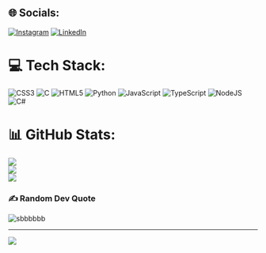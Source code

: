 
## 🌐 Socials:
[![Instagram](https://img.shields.io/badge/Instagram-%23E4405F.svg?logo=Instagram&logoColor=white)](https://instagram.com/https://www.instagram.com/byancamari/) [![LinkedIn](https://img.shields.io/badge/LinkedIn-%230077B5.svg?logo=linkedin&logoColor=white)](https://linkedin.com/in/https://br.linkedin.com/byanca-maria-00a095213/) 

# 💻 Tech Stack:
![CSS3](https://img.shields.io/badge/css3-%231572B6.svg?style=for-the-badge&logo=css3&logoColor=white) ![C](https://img.shields.io/badge/c-%2300599C.svg?style=for-the-badge&logo=c&logoColor=white) ![HTML5](https://img.shields.io/badge/html5-%23E34F26.svg?style=for-the-badge&logo=html5&logoColor=white) ![Python](https://img.shields.io/badge/python-3670A0?style=for-the-badge&logo=python&logoColor=ffdd54) ![JavaScript](https://img.shields.io/badge/javascript-%23323330.svg?style=for-the-badge&logo=javascript&logoColor=%23F7DF1E) ![TypeScript](https://img.shields.io/badge/typescript-%23007ACC.svg?style=for-the-badge&logo=typescript&logoColor=white) ![NodeJS](https://img.shields.io/badge/node.js-6DA55F?style=for-the-badge&logo=node.js&logoColor=white) ![C#](https://img.shields.io/badge/c%23-%23239120.svg?style=for-the-badge&logo=c-sharp&logoColor=white)
# 📊 GitHub Stats:
![](https://github-readme-stats.vercel.app/api?username=byancamari&theme=dark&hide_border=false&include_all_commits=false&count_private=false)<br/>
![](https://github-readme-streak-stats.herokuapp.com/?user=byancamari&theme=dark&hide_border=false)<br/>
![](https://github-readme-stats.vercel.app/api/top-langs/?username=byancamari&theme=dark&hide_border=false&include_all_commits=false&count_private=false&layout=compact)

### ✍️ Random Dev Quote
![sbbbbbb](https://quotes-github-readme.vercel.app/api?type=horizontal&theme=radical)

---
[![](https://visitcount.itsvg.in/api?id=byancamari&icon=0&color=0)](https://visitcount.itsvg.in)


            
